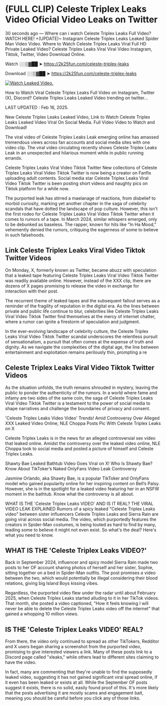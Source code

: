 # (FULL CLIP) Celeste Triplex Leaks Video Oficial Video Leaks on Twitter

30 seconds ago — Where can i watch Celeste Triplex Leaks Full Video? WATCH HERE! +(UPDATE)~ Instagram Celeste Triplex Leaks Leaked Spider Man Video Video. Where to Watch Celeste Triplex Leaks Viral Full HD Private Leaked Video? Celeste Triplex Leaks Viral Viral Video Instagram, Tiktok, Twitter, Video Download Online.

Watch ░░▒▓██ ➤ https://2k25fun.com/celeste-triplex-leaks

Download ░░▒▓██ ➤ https://2k25fun.com/celeste-triplex-leaks

[![Watch Leaked Video.](https://miro.medium.com/v2/resize:fit:828/format:webp/1*cilzJN44JGOrTw9NJCrNHA.gif "Watch Leaked Video")](https://2k25fun.com/celeste-triplex-leaks)

How to Watch Viral Celeste Triplex Leaks Full Video on Instagram, Twitter (X), Discord? Celeste Triplex Leaks Leaked Video trending on twitter...

LAST UPDATED : Feb 16, 2025.

New Celeste Triplex Leaks Leaked Video, Link to Watch Celeste Triplex Leaks Leaked Video Viral On Social Media. Full Video Video to Watch and Download!

The viral video of Celeste Triplex Leaks Leak emerging online has amassed tremendous views across fan accounts and social media sites with one video clip. The viral video circulating recently shows Celeste Triplex Leaks Leak in an unexpected and hilarious moment while in public running errands.

Celeste Triplex Leaks Viral Video Tiktok Twitter New collections of Celeste Triplex Leaks Viral Video Tiktok Twitter is now being a creator on Fanfix uploading adult contents. Social media star Celeste Triplex Leaks Viral Video Tiktok Twitter is been posting short videos and naughty pics on Tiktok platform for a while now.

The purported leak has stirred a maelanage of reactions, from disbelief to morbid curiosity, marking yet another chapter in the saga of celebrity scandals that have dotted the landscape of pop culture. However, this isn't the first rodeo for Celeste Triplex Leaks Viral Video Tiktok Twitter when it comes to rumors of a tape. In March 2024, similar whispers emerged, only to be debunked as baseless. The rapper, known for hits like "In Ha Mood," vehemently denied the rumors, critiquing the eagerness of some to believe in such falsehoods.

## Link Celeste Triplex Leaks Viral Video Tiktok Twitter Videos

On Monday, X, formerly known as Twitter, became abuzz with speculation that a leaked tape featuring Celeste Triplex Leaks Viral Video Tiktok Twitter was readily available online. However, instead of the XXX clip, there are dozens of X pages promising to release the video in exchange for interaction with their post.

The recurrent theme of leaked tapes and the subsequent fallout serves as a reminder of the fragility of reputation in the digital era. As the lines between private and public life continue to blur, celebrities like Celeste Triplex Leaks Viral Video Tiktok Twitter find themselves at the mercy of internet chatter, where a rumor can ignite a firestorm of speculation and judgment.

In the ever-evolving landscape of celebrity culture, the Celeste Triplex Leaks Viral Video Tiktok Twitter scandal underscores the relentless pursuit of sensationalism, a pursuit that often comes at the expense of truth and dignity. As we navigate the complexities of the digital age, the line between entertainment and exploitation remains perilously thin, prompting a re

##  Celeste Triplex Leaks Viral Video Tiktok Twitter Videos

As the situation unfolds, the truth remains shrouded in mystery, leaving the public to ponder the authenticity of the rumors. In a world where fame and infamy are two sides of the same coin, the saga of Celeste Triplex Leaks Viral Video Tiktok Twitter is a testament to the power of social media to shape narratives and challenge the boundaries of privacy and consent.

'Celeste Triplex Leaks Video Video' Trends! Amid Controversy Over Alleged XXX Leaked Video Online, NLE Choppa Posts Pic With Celeste Triplex Leaks on X

Celeste Triplex Leaks is in the news for an alleged controversial sex video that leaked online. Amidst the controversy over the leaked video online, NLE Choppa took to social media and posted a picture of himself and Celeste Triplex Leaks.

Shawty Bae Leaked Bathtub Video Goes Viral on X! Who Is Shawty Bae? Know About TikToker’s Naked OnlyFans Video Leak Controversy

Jasmine Orlando, aka Shawty Bae, is a popular TikToker and OnlyFans model who gained popularity online for her inspiring content on Bell’s Palsy. However, she is in the spotlight for a leaked video featuring her in an NSFW moment in the bathtub. Know what the controversy is all about.

WHAT IS THE 'Celeste Triplex Leaks VIDEO' AND IS IT REAL? THE VIRAL VIDEO LEAK EXPLAINED Rumors of a spicy leaked "Celeste Triplex Leaks video" between sister influencers Celeste Triplex Leaks and Sierra Rain are going viral across social media. The video, which purportedly features the creators in Spider-Man costumes, is being touted as hard to find by many, leading some to believe it might not even exist. So what's the deal? Here's what you need to know.

## WHAT IS THE 'Celeste Triplex Leaks VIDEO?'

Back in September 2024, influencer and spicy model Sierra Rain made two posts to her OF account sharing photos of herself and her sister, Sophie, sitting together on a bed in Spider-Man outfits. The post promises a video between the two, which would potentially be illegal considering their blood relations, giving big Island Boys kissing vibes.

Regardless, the purported video flew under the radar until about February 2025, when Celeste Triplex Leaks started alluding to it in her TikTok videos. That month, she posted a video captioned, "How it feels knowing I will never be able to delete the Celeste Triplex Leaks video off the internet" that gained a whopping 10 million views.

## IS THE 'Celeste Triplex Leaks VIDEO' REAL?

From there, the video only continued to spread as other TikTokers, Redditor and X users began sharing a screenshot from the purported video, promising to give interested viewers a link. Many of these posts link to a Discord page called "xleaks," while others lead to different sites claiming to have the video.

In fact, many are commenting that they're unable to find the supposedly leaked video, suggesting it has not gained significant viral spread online, if it even has been leaked or exists at all. While the September OF posts suggest it exists, there is no solid, easily found proof of this. It's more likely that the posts advertising it are mostly scams and engagement bait, meaning you should be careful before you click any of those links.